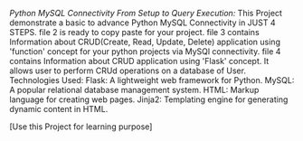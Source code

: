 *Python MySQL Connectivity From Setup to Query Execution:*
This Project demonstrate a basic to advance Python MySQL Connectivity in JUST 4 STEPS.
file 2 is ready to copy paste for your project.
file 3 contains Information about CRUD(Create, Read, Update, Delete) application using 'function' concept for your python projects via MySQl connectivity.
file 4 contains Information about CRUD application using 'Flask' concept. It allows user to perform CRUd operations on a database of User.
Technologies Used:
    Flask: A lightweight web framework for Python.
    MySQL: A popular relational database management system.
    HTML: Markup language for creating web pages.
    Jinja2: Templating engine for generating dynamic content in HTML.

[Use this Project for learning purpose]
